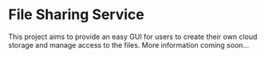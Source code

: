 # File Sharing Service
This project aims to provide an easy GUI for users to create their own cloud storage and manage access to the files.
More information coming soon...
